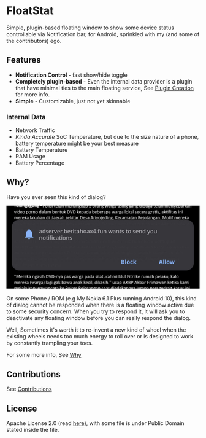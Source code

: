 # FloatStat
Simple, plugin-based floating window to show some device status controllable via Notification bar, 
for Android, sprinkled with my (and some of the contributors) ego.

## Features
- **Notification Control** - fast show/hide toggle
- **Completely plugin-based** - Even the internal data provider is a plugin that have minimal 
  ties to the main floating service, See [Plugin Creation](readme/CONTRIBS.MD#plugin) for more info.  
- **Simple** - Customizable, just not yet skinnable 

### Internal Data 
- Network Traffic
- *Kinda Accurate* SoC Temperature, but due to the size nature of a phone, battery temperature might be your best measure
- Battery Temperature
- RAM Usage
- Battery Percentage


## Why?
Have you ever seen this kind of dialog?

![Some example of annoying ad push notification confirmation dialog](readme/1.jpg)

On some Phone / ROM (e.g My Nokia 6.1 Plus running Android 10), this kind of dialog cannot be
responded when there is a floating window active due to some security concern. When you try to
respond it, it will ask you to deactivate any floating window before you can really respond the
dialog.

Well, Sometimes it's worth it to re-invent a new kind of wheel when the existing wheels needs too
much energy to roll over or is designed to work by constantly trampling your toes.

For some more info, See [Why](readme/WHY.MD)

## Contributions
See [Contributions](readme/CONTRIBS.MD)

## License
Apache License 2.0 (read [here](LICENSE.md)), with some file is under Public Domain stated inside the file.